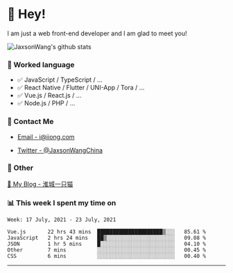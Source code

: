 # 👋 Hey!

I am just a web front-end developer and I am glad to meet you!

![JaxsonWang's github stats](https://github-readme-stats.vercel.app/api?username=JaxsonWang&&show_icons=true&&title_color=1abc9c&&icon_color=1abc9c)


### 📝 Worked language

- ✅ JavaScript / TypeScript / ...
- ✅ React Native / Flutter / UNI-App / Tora / ...
- ✅ Vue.js / React.js / ...
- ✅ Node.js / PHP / ...

### 📮 Contact Me

- [Email - i@iiong.com](mailto:i@iiong.com)

- [Twitter - @JaxsonWangChina](https://twitter.com/JaxsonWangChina)

### 🤪 Other

[📌 My Blog - 淮城一只猫](https://iiong.com)

### 📊 This week I spent my time on

<!--START_SECTION:waka-->
```text
Week: 17 July, 2021 - 23 July, 2021

Vue.js       22 hrs 43 mins  █████████████████████▒░░░   85.61 % 
JavaScript   2 hrs 24 mins   ██▒░░░░░░░░░░░░░░░░░░░░░░   09.08 % 
JSON         1 hr 5 mins     █░░░░░░░░░░░░░░░░░░░░░░░░   04.10 % 
Other        7 mins          ░░░░░░░░░░░░░░░░░░░░░░░░░   00.45 % 
CSS          6 mins          ░░░░░░░░░░░░░░░░░░░░░░░░░   00.40 % 
```
<!--END_SECTION:waka-->

---
